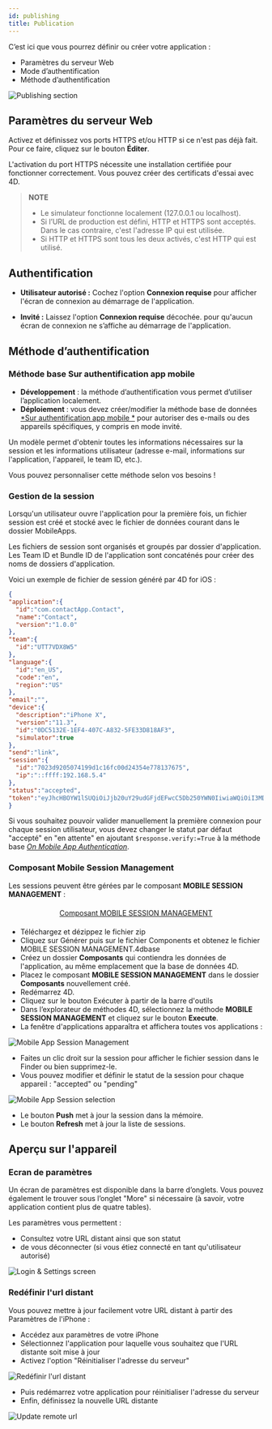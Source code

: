 ```yaml
---
id: publishing
title: Publication
---
```


C’est ici que vous pourrez définir ou créer votre application :

* Paramètres du serveur Web
* Mode d’authentification
* Méthode d’authentification

![Publishing section](assets/fr/project-editor/Publishing-section-4D-for-iOS.png)

## Paramètres du serveur Web

Activez et définissez vos ports HTTPS et/ou HTTP si ce n'est pas déjà fait. Pour ce faire, cliquez sur le bouton **Éditer**.

L'activation du port HTTPS nécessite une installation certifiée pour fonctionner correctement. Vous pouvez créer des certificats d'essai avec 4D.

> **NOTE**
> 
> * Le simulateur fonctionne localement (127.0.0.1 ou localhost).
> * Si l’URL de production est défini, HTTP et HTTPS sont acceptés. Dans le cas contraire, c'est l'adresse IP qui est utilisée.
> * Si HTTP et HTTPS sont tous les deux activés, c'est HTTP qui est utilisé.

## Authentification

* **Utilisateur autorisé :** Cochez l'option **Connexion requise** pour afficher l'écran de connexion au démarrage de l'application.

* **Invité :** Laissez l'option **Connexion requise** décochée. pour qu'aucun écran de connexion ne s’affiche au démarrage de l'application.

## Méthode d’authentification

### Méthode base Sur authentification app mobile

* **Développement** : la méthode d’authentification vous permet d’utiliser l’application localement.
* **Déploiement** : vous devez créer/modifier la méthode base de données [*Sur authentification app mobile *](https://doc.4d.com/4Dv17R3/4D/17-R3/On-Mobile-App-Authentication-database-method.301-3906587.en.html) pour autoriser des e-mails ou des appareils spécifiques, y compris en mode invité.

Un modèle permet d'obtenir toutes les informations nécessaires sur la session et les informations utilisateur (adresse e-mail, informations sur l'application, l'appareil, le team ID, etc.).

Vous pouvez personnaliser cette méthode selon vos besoins !

### Gestion de la session

Lorsqu'un utilisateur ouvre l'application pour la première fois, un fichier session est créé et stocké avec le fichier de données courant dans le dossier MobileApps.

Les fichiers de session sont organisés et groupés par dossier d'application. Les Team ID et Bundle ID de l'application sont concaténés pour créer des noms de dossiers d'application.

Voici un exemple de fichier de session généré par 4D for iOS :

```json
{
"application":{
  "id":"com.contactApp.Contact",
  "name":"Contact",
  "version":"1.0.0"
},
"team":{
  "id":"UTT7VDX8W5"
},
"language":{
  "id":"en_US",
  "code":"en",
  "region":"US"
},
"email":"",
"device":{
  "description":"iPhone X",
  "version":"11.3",
  "id":"0DC5132E-1EF4-407C-A832-5FE33D818AF3",
  "simulator":true
},
"send":"link",
"session":{
  "id":"7023d9205074199d1c16fc00d24354e778137675",
  "ip":"::ffff:192.168.5.4"
},
"status":"accepted",
"token":"eyJhcHBOYW1lSUQiOiJjb20uY29udGFjdEFwcC5Db250YWN0IiwiaWQiOiI3MDIzZDkyMDUwNzQxOTlkMWMxNmZjMDBkMjQzNTRlNzc4MTM3Njc1IiwidGVhbUlEIjoiVVRUN1ZEWDhXNSJ9"
}

```

Si vous souhaitez pouvoir valider manuellement la première connexion pour chaque session utilisateur, vous devez changer le statut par défaut "accepté" en "en attente" en ajoutant `$response.verify:=True` à la méthode base [*On Mobile App Authentication*](https://doc.4d.com/4Dv17R3/4D/17-R3/On-Mobile-App-Authentication-database-method.301-3906587.en.html).


### Composant Mobile Session Management

Les sessions peuvent être gérées par le composant **MOBILE SESSION MANAGEMENT** :

<div markdown="1" style="text-align: center; margin-top: 20px; margin-bottom: 20px">
<a class="button"
href="https://github.com/4d/Mobile-Session-Management/releases/latest">Composant MOBILE SESSION MANAGEMENT</a>
</div>

* Téléchargez et dézippez le fichier zip
* Cliquez sur Générer puis sur le fichier Components et obtenez le fichier MOBILE SESSION MANAGEMENT.4dbase
* Créez un dossier **Composants** qui contiendra les données de l'application, au même emplacement que la base de données 4D.
* Placez le composant **MOBILE SESSION MANAGEMENT** dans le dossier **Composants** nouvellement créé.
* Redémarrez 4D.
* Cliquez sur le bouton Exécuter à partir de la barre d'outils
* Dans l’explorateur de méthodes 4D, sélectionnez la méthode **MOBILE SESSION MANAGEMENT** et cliquez sur le bouton **Execute**.
* La fenêtre d'applications apparaîtra et affichera toutes vos applications :

![Mobile App Session Management](assets/en/session-management/Mobile-App-Session-Management.png)

* Faites un clic droit sur la session pour afficher le fichier session dans le Finder ou bien supprimez-le.
* Vous pouvez modifier et définir le statut de la session pour chaque appareil : "accepted" ou "pending"

![Mobile App Session selection](assets/en/session-management/Mobile-App-Session-Management-selected.png)

* Le bouton **Push** met à jour la session dans la mémoire.
* Le bouton **Refresh** met à jour la liste de sessions.

## Aperçu sur l'appareil

### Ecran de paramètres

Un écran de paramètres est disponible dans la barre d’onglets. Vous pouvez également le trouver sous l’onglet "More" si nécessaire (à savoir, votre application contient plus de quatre tables).

Les paramètres vous permettent :

* Consultez votre URL distant ainsi que son statut
* de vous déconnecter (si vous étiez connecté en tant qu'utilisateur autorisé)

![Login & Settings screen](assets/en/project-editor/Login-Settings-screen-Publishing-section-4D-for-iOS.png)


### Redéfinir l'url distant

Vous pouvez mettre à jour facilement votre URL distant à partir des Paramètres de l'iPhone :

* Accédez aux paramètres de votre iPhone
* Sélectionnez l'application pour laquelle vous souhaitez que l'URL distante soit mise à jour
* Activez l'option "Réinitialiser l'adresse du serveur"

![Redéfinir l'url distant](assets/en/project-editor/Reset-remote-url.png)

* Puis redémarrez votre application pour réinitialiser l'adresse du serveur
* Enfin, définissez la nouvelle URL distante

![Update remote url](assets/en/project-editor/Update-remote-url.png)